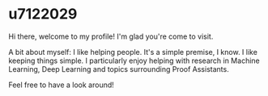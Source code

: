 # u7122029

Hi there, welcome to my profile! I'm glad you're come to visit. 

A bit about myself: I like helping people. It's a simple premise, I know. I like keeping things simple. I particularly enjoy helping with research in Machine Learning, Deep Learning and topics surrounding Proof Assistants.

Feel free to have a look around!

